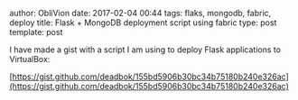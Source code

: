 author: ObliVion
date: 2017-02-04 00:44
tags: flaks, mongodb, fabric, deploy
title: Flask + MongoDB deployment script using fabric
type: post
template: post

I have made a gist with a script I am using to deploy Flask applications to
VirtualBox:

[https://gist.github.com/deadbok/155bd5906b30bc34b75180b240e326ac](https://gist.github.com/deadbok/155bd5906b30bc34b75180b240e326ac)
